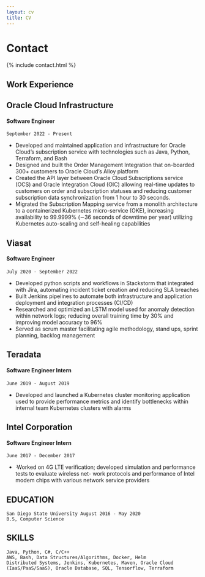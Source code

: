 ```yaml
---
layout: cv
title: CV
---
```


# Contact
{% include contact.html %}


## Work Experience

## Oracle Cloud Infrastructure
#### Software Engineer
`September 2022 - Present`
* Developed and maintained application and infrastructure for Oracle Cloud’s subscription service with
technologies such as Java, Python, Terraform, and Bash
* Designed and built the Order Management Integration that on-boarded 300+ customers to Oracle
  Cloud’s Alloy platform
* Created the API layer between Oracle Cloud Subscriptions service (OCS) and Oracle Integration Cloud
  (OIC) allowing real-time updates to customers on order and subscription statuses and reducing customer
  subscription data synchronization from 1 hour to 30 seconds.
* Migrated the Subscription Mapping service from a monolith architecture to a containerized Kubernetes
  micro-service (OKE), increasing availability to 99.9999% (∼36 seconds of downtime per year) utilizing
  Kubernetes auto-scaling and self-healing capabilities


## Viasat 
#### Software Engineer
`July 2020 - September 2022`
* Developed python scripts and workflows in Stackstorm that integrated with Jira, automating incident
  ticket creation and reducing SLA breaches
* Built Jenkins pipelines to automate both infrastructure and application deployment and integration
  processes (CI/CD)
* Researched and optimized an LSTM model used for anomaly detection within network logs; reducing
  overall training time by 30% and improving model accuracy to 96%
* Served as scrum master facilitating agile methodology, stand ups, sprint planning, backlog management

## Teradata 
#### Software Engineer Intern
`June 2019 - August 2019`
* Developed and launched a Kubernetes cluster monitoring application used to provide performance
  metrics and identify bottlenecks within internal team Kubernetes clusters with alarms

## Intel Corporation 
#### Software Engineer Intern
`June 2017 - December 2017`
* ·Worked on 4G LTE verification; developed simulation and performance tests to evaluate wireless net-
  work protocols and performance of Intel modem chips with various network service providers


## EDUCATION
```
San Diego State University August 2016 - May 2020
B.S, Computer Science
```
## SKILLS
```
Java, Python, C#, C/C++
AWS, Bash, Data Structures/Algorithms, Docker, Helm
Distributed Systems, Jenkins, Kubernetes, Maven, Oracle Cloud
(IaaS/PaaS/SaaS), Oracle Database, SQL, Tensorflow, Terraform
```